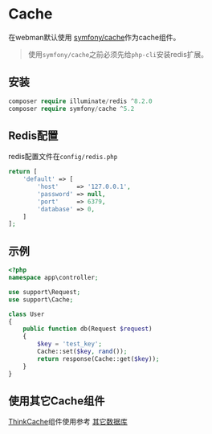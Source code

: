 # Cache

在webman默认使用 [symfony/cache](https://github.com/symfony/cache)作为cache组件。

> 使用`symfony/cache`之前必须先给`php-cli`安装redis扩展。

## 安装
```php
composer require illuminate/redis ^8.2.0
composer require symfony/cache ^5.2
```

## Redis配置
redis配置文件在`config/redis.php`
```php
return [
    'default' => [
        'host'     => '127.0.0.1',
        'password' => null,
        'port'     => 6379,
        'database' => 0,
    ]
];
```

## 示例
```php
<?php
namespace app\controller;

use support\Request;
use support\Cache;

class User
{
    public function db(Request $request)
    {
        $key = 'test_key';
        Cache::set($key, rand());
        return response(Cache::get($key));
    }
}
```

## 使用其它Cache组件

[ThinkCache](https://github.com/top-think/think-cache)组件使用参考 [其它数据库](others.md#ThinkCache)
